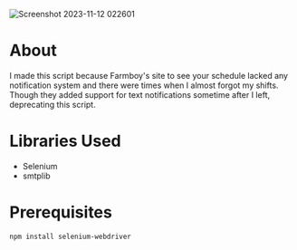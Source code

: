 ![Screenshot 2023-11-12 022601](https://github.com/aiden10/Schedule-Notification/assets/51337166/84edffee-dce0-4bcd-a8f6-7a7c9cb04249)
# About
I made this script because Farmboy's site to see your schedule lacked any notification system and there were times when I almost forgot my shifts.
Though they added support for text notifications sometime after I left, deprecating this script.

# Libraries Used
* Selenium
* smtplib

# Prerequisites
`npm install selenium-webdriver`

